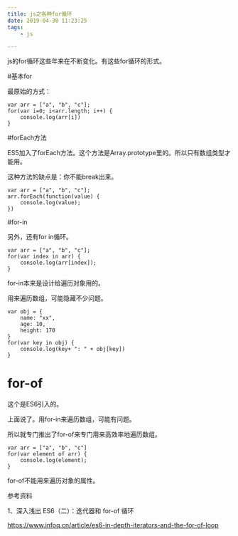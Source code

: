 ```yaml
---
title: js之各种for循环
date: 2019-04-30 11:23:25
tags:
	- js

---
```




js的for循环这些年来在不断变化。有这些for循环的形式。

#基本for

最原始的方式：

```
var arr = ["a", "b", "c"];
for(var i=0; i<arr.length; i++) {
    console.log(arr[i])
}
```

#forEach方法

ES5加入了forEach方法。这个方法是Array.prototype里的。所以只有数组类型才能用。

这种方法的缺点是：你不能break出来。

```
var arr = ["a", "b", "c"];
arr.forEach(function(value) {
    console.log(value);
})
```

#for-in

另外，还有for in循环。

```
var arr = ["a", "b", "c"];
for(var index in arr) {
    console.log(arr[index]);
}
```

for-in本来是设计给遍历对象用的。

用来遍历数组，可能隐藏不少问题。

```
var obj = {
    name: "xx",
    age: 10,
    height: 170
}
for(var key in obj) {
    console.log(key+ ": " + obj[key])
}
```

# for-of

这个是ES6引入的。

上面说了。用for-in来遍历数组，可能有问题。

所以就专门推出了for-of来专门用来高效率地遍历数组。

```
var arr = ["a", "b", "c"]
for(var element of arr) {
    console.log(element);
}
```

for-of不能用来遍历对象的属性。







参考资料

1、深入浅出 ES6（二）：迭代器和 for-of 循环

https://www.infoq.cn/article/es6-in-depth-iterators-and-the-for-of-loop

